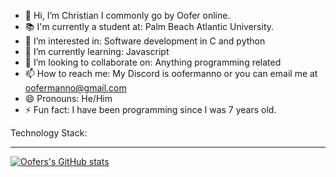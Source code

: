 - 👋 Hi, I’m Christian I commonly go by Oofer online.
- 📚 I'm currently a student at: Palm Beach Atlantic University.
- 👀 I’m interested in: Software development in C and python
- 🌱 I’m currently learning: Javascript
- 💞️ I’m looking to collaborate on: Anything programming related
- 📫 How to reach me: My Discord is oofermanno or you can email me at oofermanno@gmail.com
- 😄 Pronouns: He/Him
- ⚡ Fun fact: I have been programming since I was 7 years old.

<!---
Oofer51/Oofer51 is a ✨ special ✨ repository because its `README.md` (this file) appears on your GitHub profile.
You can click the Preview link to take a look at your changes.
--->
Technology Stack: 



---------------------------------------------



[![Oofers's GitHub stats](https://github-readme-stats.vercel.app/api?username=Oofer51&theme=tokyonight)](https://github.com/anuraghazra/github-readme-stats)

<!--
--->
